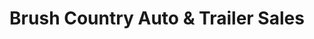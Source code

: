 ---
title: "Brush Country Auto & Trailer Sales"
url: /falfurrias/brush-country-auto-und-trailer-sales/
shop: Autohaus
---